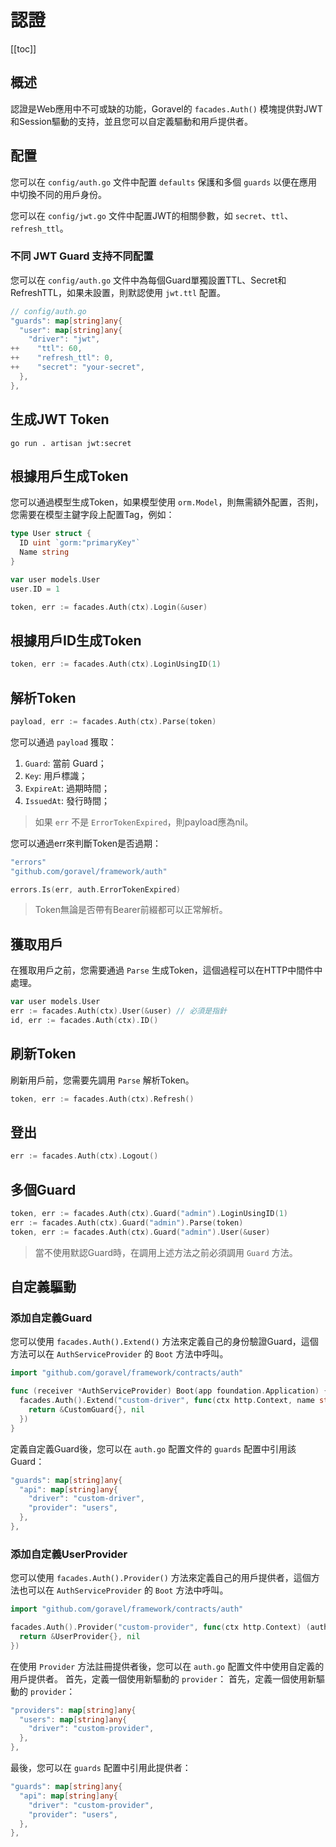 # 認證

[[toc]]

## 概述

認證是Web應用中不可或缺的功能，Goravel的 `facades.Auth()` 模塊提供對JWT和Session驅動的支持，並且您可以自定義驅動和用戶提供者。

## 配置

您可以在 `config/auth.go` 文件中配置 `defaults` 保護和多個 `guards` 以便在應用中切換不同的用戶身份。

您可以在 `config/jwt.go` 文件中配置JWT的相關參數，如 `secret`、`ttl`、`refresh_ttl`。

### 不同 JWT Guard 支持不同配置

您可以在 `config/auth.go` 文件中為每個Guard單獨設置TTL、Secret和RefreshTTL，如果未設置，則默認使用 `jwt.ttl` 配置。

```go
// config/auth.go
"guards": map[string]any{
  "user": map[string]any{
    "driver": "jwt",
++    "ttl": 60,
++    "refresh_ttl": 0,
++    "secret": "your-secret",
  },
},
```

## 生成JWT Token

```shell
go run . artisan jwt:secret
```

## 根據用戶生成Token

您可以通過模型生成Token，如果模型使用 `orm.Model`，則無需額外配置，否則，您需要在模型主鍵字段上配置Tag，例如：

```go
type User struct {
  ID uint `gorm:"primaryKey"`
  Name string
}

var user models.User
user.ID = 1

token, err := facades.Auth(ctx).Login(&user) 
```

## 根據用戶ID生成Token

```go
token, err := facades.Auth(ctx).LoginUsingID(1)
```

## 解析Token

```go
payload, err := facades.Auth(ctx).Parse(token)
```

您可以通過 `payload` 獲取：

1. `Guard`: 當前 Guard；
2. `Key`: 用戶標識；
3. `ExpireAt`: 過期時間；
4. `IssuedAt`: 發行時間；

> 如果 `err` 不是 `ErrorTokenExpired`，則payload應為nil。

您可以通過err來判斷Token是否過期：

```go
"errors"
"github.com/goravel/framework/auth"

errors.Is(err, auth.ErrorTokenExpired)
```

> Token無論是否帶有Bearer前綴都可以正常解析。

## 獲取用戶

在獲取用戶之前，您需要通過 `Parse` 生成Token，這個過程可以在HTTP中間件中處理。

```go
var user models.User
err := facades.Auth(ctx).User(&user) // 必須是指針
id, err := facades.Auth(ctx).ID()
```

## 刷新Token

刷新用戶前，您需要先調用 `Parse` 解析Token。

```go
token, err := facades.Auth(ctx).Refresh()
```

## 登出

```go
err := facades.Auth(ctx).Logout()
```

## 多個Guard

```go
token, err := facades.Auth(ctx).Guard("admin").LoginUsingID(1)
err := facades.Auth(ctx).Guard("admin").Parse(token)
token, err := facades.Auth(ctx).Guard("admin").User(&user)
```

> 當不使用默認Guard時，在調用上述方法之前必須調用 `Guard` 方法。

## 自定義驅動

### 添加自定義Guard

您可以使用 `facades.Auth().Extend()` 方法來定義自己的身份驗證Guard，這個方法可以在 `AuthServiceProvider` 的 `Boot` 方法中呼叫。

```go
import "github.com/goravel/framework/contracts/auth"

func (receiver *AuthServiceProvider) Boot(app foundation.Application) {
  facades.Auth().Extend("custom-driver", func(ctx http.Context, name string, userProvider auth.UserProvider) (auth.GuardDriver, error) {
    return &CustomGuard{}, nil
  })
} 
```

定義自定義Guard後，您可以在 `auth.go` 配置文件的 `guards` 配置中引用該Guard：

```go
"guards": map[string]any{
  "api": map[string]any{
    "driver": "custom-driver",
    "provider": "users",
  },
},
```

### 添加自定義UserProvider

您可以使用 `facades.Auth().Provider()` 方法來定義自己的用戶提供者，這個方法也可以在 `AuthServiceProvider` 的 `Boot` 方法中呼叫。

```go
import "github.com/goravel/framework/contracts/auth"

facades.Auth().Provider("custom-provider", func(ctx http.Context) (auth.UserProvider, error) {
  return &UserProvider{}, nil
})
```

在使用 `Provider` 方法註冊提供者後，您可以在 `auth.go` 配置文件中使用自定義的用戶提供者。 首先，定義一個使用新驅動的 `provider`： 首先，定義一個使用新驅動的 `provider`：

```go
"providers": map[string]any{
  "users": map[string]any{
    "driver": "custom-provider",
  },
},
```

最後，您可以在 `guards` 配置中引用此提供者：

```go
"guards": map[string]any{
  "api": map[string]any{
    "driver": "custom-provider",
    "provider": "users",
  },
},
```

